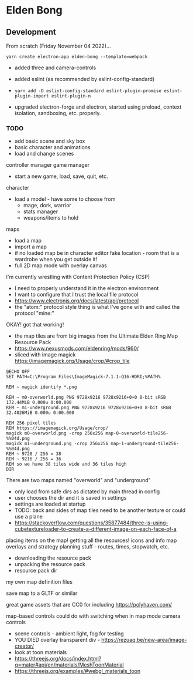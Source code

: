 # Elden Bong

## Development

From scratch (Friday November 04 2022)...

```
yarn create electron-app elden-bong --template=webpack
```

* added three and camera-controls
* added eslint (as recommended by eslint-config-standard)
* `yarn add -D eslint-config-standard eslint-plugin-promise eslint-plugin-import eslint-plugin-n`

* upgraded electron-forge and electron, started using preload, context isolation, sandboxing, etc. properly.


### TODO
* add basic scene and sky box
* basic character and animations
* load and change scenes


controller manager
game manager
* start a new game, load, save, quit, etc.

character
* load a model - have some to choose from
  * mage, dork, warrior
  * stats manager
  * weapons/items to hold

maps
* load a map
* import a map
* if no loaded map be in character editor fake location - room that is a wardrobe when you get outside it!
* full 2D map mode with overlay canvas

I'm currently wrestling with Content Protection Policy (CSP)
* I need to properly understand it in the electron environment
* I want to configure that I trust the local file protocol
* https://www.electronjs.org/docs/latest/api/protocol
* the "atom:" protocol style thing is what I've gone with and called the protocol "mine:"

OKAY! got that working!

* the map tiles are from big images from the Ultimate Elden Ring Map Resource Pack
* https://www.nexusmods.com/eldenring/mods/960/
* sliced with image magick https://imagemagick.org/Usage/crop/#crop_tile

```
@ECHO OFF
SET PATH=C:\Program Files\ImageMagick-7.1.1-Q16-HDRI;%PATH%

REM ~ magick identify *.png

REM ~ m0-overworld.png PNG 9728x9216 9728x9216+0+0 8-bit sRGB 172.44MiB 0.000u 0:00.000
REM ~ m1-underground.png PNG 9728x9216 9728x9216+0+0 8-bit sRGB 32.4026MiB 0.000u 0:00.000

REM 256 pixel tiles
REM https://imagemagick.org/Usage/crop/
magick m0-overworld.png -crop 256x256 map-0-overworld-tile256-%%04d.png
magick m1-underground.png -crop 256x256 map-1-underground-tile256-%%04d.png
REM ~ 9728 / 256 = 38
REM ~ 9216 / 256 = 36
REM so we have 38 tiles wide and 36 tiles high
DIR
```

There are two maps named "overworld" and "underground"
* only load from safe dirs as dictated by main thread in config
* user chooses the dir and it is saved in settings
* settings are loaded at startup
* TODO: back and sides of map tiles need to be another texture or could use a plane
* https://stackoverflow.com/questions/35877484/three-js-using-cubetextureloader-to-create-a-different-image-on-each-face-of-a

placing items on the map!
getting all the resources!
icons and info
map overlays and strategy planning stuff - routes, times, stopwatch, etc.

* downloading the resource pack
* unpacking the resource pack
* resource pack dir

my own map definition files

save map to a GLTF or similar

great game assets that are CC0 for including https://polyhaven.com/

map-based controls could do with switching when in map mode
camera controls



* scene controls - ambient light, fog for testing
* YOU DIED overlay transparent div - https://rezuaq.be/new-area/image-creator/
* look at toon materials
* https://threejs.org/docs/index.html?q=mater#api/en/materials/MeshToonMaterial
* https://threejs.org/examples/#webgl_materials_toon
